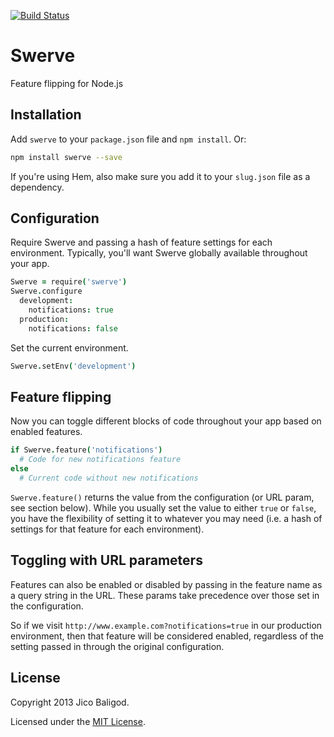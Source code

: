 [![Build Status](https://travis-ci.org/jico/swerve.png)](https://travis-ci.org/jico/swerve)

# Swerve

Feature flipping for Node.js

## Installation

Add `swerve` to your `package.json` file and `npm install`. Or:

```bash
npm install swerve --save
```

If you're using Hem, also make sure you add it to your `slug.json` file as a
dependency.

## Configuration

Require Swerve and passing a hash of feature settings for each environment.
Typically, you'll want Swerve globally available throughout your app.

```coffeescript
Swerve = require('swerve')
Swerve.configure
  development:
    notifications: true
  production:
    notifications: false
```

Set the current environment.

```coffeescript
Swerve.setEnv('development')
```

## Feature flipping

Now you can toggle different blocks of code throughout your app based on enabled features.

```coffeescript
if Swerve.feature('notifications')
  # Code for new notifications feature
else
  # Current code without new notifications
```

`Swerve.feature()` returns the value from the configuration (or URL param, see
section below). While you usually set the value to either `true` or `false`, you
have the flexibility of setting it to whatever you may need (i.e. a hash of
settings for that feature for each environment).

## Toggling with URL parameters

Features can also be enabled or disabled by passing in the feature name as a
query string in the URL. These params take precedence over those set in the
configuration.

So if we visit `http://www.example.com?notifications=true` in our production
environment, then that feature will be considered enabled, regardless of the
setting passed in through the original configuration.

## License

Copyright 2013 Jico Baligod.

Licensed under the [MIT License](http://github.com/jico/swerve/raw/master/LICENSE).
